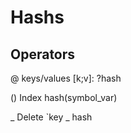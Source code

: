 
# Hashs

## Operators
@ keys/values [k;v]: ?hash

() Index hash(symbol_var)

_ Delete \`key _ hash
